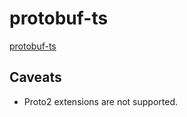 # protobuf-ts

[protobuf-ts](https://github.com/timostamm/protobuf-ts)

## Caveats

- Proto2 extensions are not supported.
